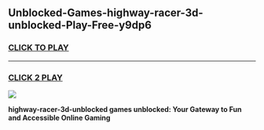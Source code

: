
## Unblocked-Games-highway-racer-3d-unblocked-Play-Free-y9dp6
<h3>
<a href="https://premium76.site?title=highway-racer-3d-unblocked&ref=12A">CLICK TO PLAY</a></h3>
<hr>

<h3>
<a href="https://premium76.site?title=highway-racer-3d-unblocked&ref=12A">CLICK 2 PLAY</a>
  
</h3>

<a href="https://premium76.site?title=highway-racer-3d-unblocked&ref=12A"><img src="https://clearcache.store/games.png"></a>


**highway-racer-3d-unblocked games unblocked: Your Gateway to Fun and Accessible Online Gaming**
